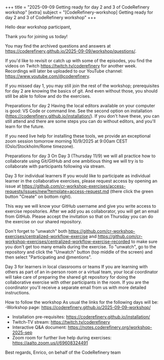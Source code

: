 +++
title = "2025-09-09 Getting ready for day 2 and 3 of CodeRefinery workshop" 
[extra] 
subject = "[CodeRefinery-workshop] Getting ready for day 2 and 3 of CodeRefinery workshop" 
+++

Hello dear workshop participant,

Thank you for joining us today!

You may find the archived questions and answers at https://coderefinery.github.io/2025-09-09/workshop/questions/.

If you'd like to revisit or catch up with some of the episodes, you find the videos on Twitch https://twitch.tv/coderefinery for another week. Recordings will later be uploaded to our YouTube channel: https://www.youtube.com/@coderefinery.

If you missed day 1, you may still join the rest of the workshop; prerequisites for day 2 are knowing the basics of git. And even without those, you should still be able to follow and do the exercises.

Preparations for day 2
Having the local editors available on your computer is good: VS Code or command line. See the second option on installation (https://coderefinery.github.io/installation/). If you don't have these, you can still attend and there are some steps you can do without editors, and you'll learn for the future. 

If you need live help for installing these tools, we provide an exceptional zoom session tomorrow morning 10/9/2025 at 9:00am CEST (Oslo/Stockholm/Rome timezone). 

Preparations for day 3
On Day 3 (Thursday 11/9) we will all practice how to collaborate using Git/GitHub and one ambitious thing we will try is to collaborate with participants following via stream.

Day 3 for individual learners
If you would like to participate as individual learner in the collaborative exercises, please request access by opening an issue at
https://github.com/cr-workshop-exercises/access-requests/issues/new?template=access-request.md (there click the green button "Create" on bottom right).

This way we will know your GitHub username and give you write access to exercise repositories.
After we add you as collaborator, you will get an email from GitHub.
Please accept the invitation so that on Thursday you can do the exercise on our shared repository.

Don't forget to "unwatch" both https://github.com/cr-workshop-exercises/centralized-workflow-exercise 
 and https://github.com/cr-workshop-exercises/centralized-workflow-exercise-recorded  to make sure you don't get too many emails during the exercise.
To "unwatch", go to the repository and click the "Unwatch" button (top middle of the screen) and then select "Participating and @mentions".

Day 3 for learners in local classrooms or teams
If you are learning with others as part of an in-person room or a virtual team, your local coordinator will take care of preparing the shared git repository for doing the collaborative exercise with other participants in the room. If you are the coordinator you'll receive a separate email from us with more detailed instructions.

How to follow the workshop
As usual the links for the following days will be:
-Workshop page: https://coderefinery.github.io/2025-09-09-workshop/
- Installation pre-requisites: https://coderefinery.github.io/installation/
- Twitch-TV stream: https://twitch.tv/coderefinery 
- Interactive Q&A document: https://notes.coderefinery.org/workshop-2025-sep
- Zoom room for further live help during exercises: https://aalto.zoom.us/j/69608324491 

Best regards,
Enrico, on behalf of the CodeRefinery team
